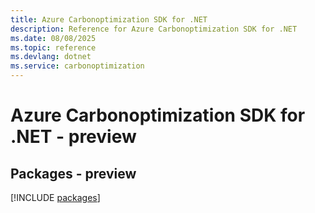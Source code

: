 ```yaml
---
title: Azure Carbonoptimization SDK for .NET
description: Reference for Azure Carbonoptimization SDK for .NET
ms.date: 08/08/2025
ms.topic: reference
ms.devlang: dotnet
ms.service: carbonoptimization
---
```

# Azure Carbonoptimization SDK for .NET - preview
## Packages - preview
[!INCLUDE [packages](carbonoptimization-index.md)]